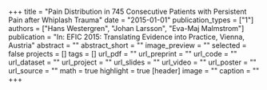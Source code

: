 +++
title = "Pain Distribution in 745 Consecutive Patients with Persistent Pain after Whiplash Trauma"
date = "2015-01-01"
publication_types = ["1"]
authors = ["Hans Westergren", "Johan Larsson", "Eva-Maj Malmstrom"]
publication = "In: EFIC 2015: Translating Evidence into Practice, Vienna, Austria"
abstract = ""
abstract_short = ""
image_preview = ""
selected = false
projects = []
tags = []
url_pdf = ""
url_preprint = ""
url_code = ""
url_dataset = ""
url_project = ""
url_slides = ""
url_video = ""
url_poster = ""
url_source = ""
math = true
highlight = true
[header]
image = ""
caption = ""
+++
